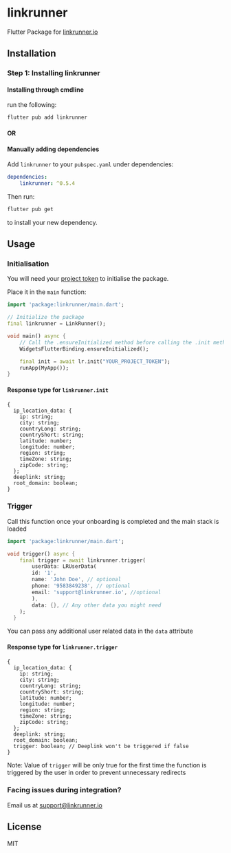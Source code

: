 # linkrunner

Flutter Package for [linkrunner.io](https://www.linkrunner.io)

## Installation

### Step 1: Installing linkrunner

#### Installing through cmdline

run the following:

```sh
flutter pub add linkrunner
```

#### OR

#### Manually adding dependencies

Add `linkrunner` to your `pubspec.yaml` under dependencies:

```yaml
dependencies:
    linkrunner: ^0.5.4
```

Then run:

```sh
flutter pub get
```

to install your new dependency.

## Usage

### Initialisation

You will need your [project token](https://www.linkrunner.io/dashboard?m=documentation) to initialise the package.

Place it in the `main` function:

```dart
import 'package:linkrunner/main.dart';

// Initialize the package
final linkrunner = LinkRunner();

void main() async {
    // Call the .ensureInitialized method before calling the .init method
    WidgetsFlutterBinding.ensureInitialized();

    final init = await lr.init("YOUR_PROJECT_TOKEN");
    runApp(MyApp());
}
```

#### Response type for `linkrunner.init`

```
{
  ip_location_data: {
    ip: string;
    city: string;
    countryLong: string;
    countryShort: string;
    latitude: number;
    longitude: number;
    region: string;
    timeZone: string;
    zipCode: string;
  };
  deeplink: string;
  root_domain: boolean;
}
```

### Trigger

Call this function once your onboarding is completed and the main stack is loaded

```dart
import 'package:linkrunner/main.dart';

void trigger() async {
    final trigger = await linkrunner.trigger(
        userData: LRUserData(
        id: '1',
        name: 'John Doe', // optional
        phone: '9583849238', // optional
        email: 'support@linkrunner.io', //optional
        ),
        data: {}, // Any other data you might need
    );
  }
```

You can pass any additional user related data in the `data` attribute

#### Response type for `linkrunner.trigger`

```
{
  ip_location_data: {
    ip: string;
    city: string;
    countryLong: string;
    countryShort: string;
    latitude: number;
    longitude: number;
    region: string;
    timeZone: string;
    zipCode: string;
  };
  deeplink: string;
  root_domain: boolean;
  trigger: boolean; // Deeplink won't be triggered if false
}
```

Note: Value of `trigger` will be only true for the first time the function is triggered by the user in order to prevent unnecessary redirects

### Facing issues during integration?

Email us at support@linkrunner.io

## License

MIT
